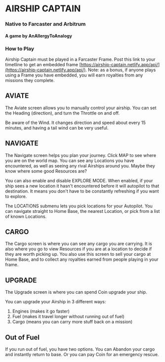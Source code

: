 # AIRSHIP CAPTAIN
### Native to Farcaster and Arbitrum

#### A game by AnAllergyToAnalogy

### How to Play

Airship Captain must be played in a Farcaster Frame. Post this link to your timetline to get an embedded frame 
 [https://airship-captain.netlify.app/api/](https://airship-captain.netlify.app/api/). Note: as a bonus, if anyone 
  plays using a Frame you have embedded, you will earn royalties from any missions they complete.

## AVIATE

The Aviate screen allows you to manually control your airship. You can set the Heading (direction), and turn the Throttle on and off.

Be aware of the Wind. It changes direction and speed about every 15 minutes, and having a tail wind can be very useful.

## NAVIGATE

The Navigate screen helps you plan your journey. Click MAP to see where you are on the world map. You can see any 
 Locations you have encountered, as well as seeing any rival Airships around you. Maybe they know where some good 
  Resources are?

You can also enable and disable EXPLORE MODE. When enabled, if your ship sees a new location it hasn't encountered before
 it will autopilot to that destination. It means you don't have to be constantly refreshing if you want to explore.

The LOCATIONS submenu lets you pick locations for your Autopilot. You can navigate straight to Home Base, the nearest 
Location, or pick from a list of known Locations.

## CARGO

The Cargo screen is where you can see any cargo you are carrying. It is also where you go to view Resources if you are 
 at a location to decide if they are worth picking up. You also use this screen to sell your cargo at Home Base, and to 
  collect any royalties earned from people playing in your frame.

## UPGRADE

The Upgrade screen is where you can spend Coin upgrade your ship.

You can upgrade your Airship in 3 different ways:

1. Engines (makes it go faster)
2. Fuel (makes it travel longer without running out of fuel)
3. Cargo (means you can carry more stuff back on a mission)

## Out of Fuel

If you run out of fuel, you have two options. You can Abandon your cargo and instantly return to base. Or you can pay 
 Coin for an emergency rescue. 

